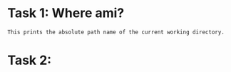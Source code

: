 # Task 1: Where ami? 
	This prints the absolute path name of the current working directory.

# Task 2:
